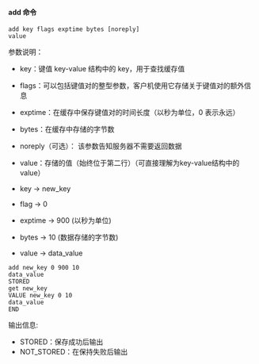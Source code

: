 #### add 命令

```memcached
add key flags exptime bytes [noreply]
value
```

参数说明：
- key：键值 key-value 结构中的 key，用于查找缓存值
- flags：可以包括键值对的整型参数，客户机使用它存储关于键值对的额外信息
- exptime：在缓存中保存键值对的时间长度（以秒为单位，0 表示永远）
- bytes：在缓存中存储的字节数
- noreply（可选）： 该参数告知服务器不需要返回数据
- value：存储的值（始终位于第二行）（可直接理解为key-value结构中的value）

- key → new_key
- flag → 0
- exptime → 900 (以秒为单位)
- bytes → 10 (数据存储的字节数)
- value → data_value

```memcached
add new_key 0 900 10
data_value
STORED
get new_key
VALUE new_key 0 10
data_value
END
```

输出信息:
- STORED：保存成功后输出
- NOT_STORED：在保持失败后输出
